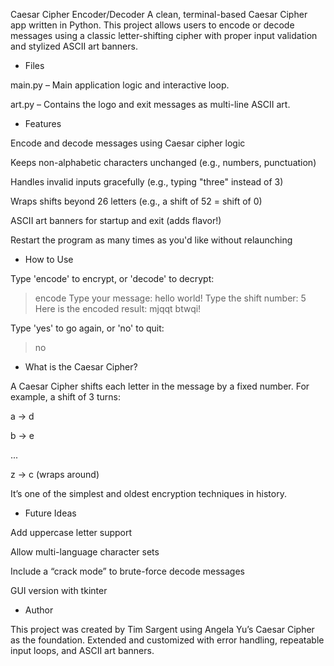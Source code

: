 Caesar Cipher Encoder/Decoder
A clean, terminal-based Caesar Cipher app written in Python. This project allows users to encode or decode messages using a classic letter-shifting cipher with proper input validation and stylized ASCII art banners.

- Files

main.py – Main application logic and interactive loop.

art.py – Contains the logo and exit messages as multi-line ASCII art.

- Features
  
Encode and decode messages using Caesar cipher logic

Keeps non-alphabetic characters unchanged (e.g., numbers, punctuation)

Handles invalid inputs gracefully (e.g., typing "three" instead of 3)

Wraps shifts beyond 26 letters (e.g., a shift of 52 = shift of 0)

ASCII art banners for startup and exit (adds flavor!)

Restart the program as many times as you'd like without relaunching

- How to Use
  
Type 'encode' to encrypt, or 'decode' to decrypt:
> encode
Type your message:
> hello world!
Type the shift number:
> 5
Here is the encoded result: mjqqt btwqi!

Type 'yes' to go again, or 'no' to quit:
> no
<Goodbye>

- What is the Caesar Cipher?
  
A Caesar Cipher shifts each letter in the message by a fixed number. For example, a shift of 3 turns:

a → d

b → e

...

z → c (wraps around)

It’s one of the simplest and oldest encryption techniques in history.

- Future Ideas
  
Add uppercase letter support

Allow multi-language character sets

Include a “crack mode” to brute-force decode messages

GUI version with tkinter

- Author
  
This project was created by Tim Sargent using Angela Yu’s Caesar Cipher as the foundation. Extended and customized with error handling, repeatable input loops, and ASCII art banners.
